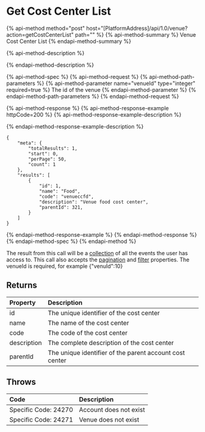# Get Cost Center List

{% api-method method="post" host="\[PlatformAddress\]/api/1.0/venue?action=getCostCenterList" path="" %}
{% api-method-summary %}
Venue Cost Center List
{% endapi-method-summary %}

{% api-method-description %}

{% endapi-method-description %}

{% api-method-spec %}
{% api-method-request %}
{% api-method-path-parameters %}
{% api-method-parameter name="venueId" type="integer" required=true %}
The id of the venue
{% endapi-method-parameter %}
{% endapi-method-path-parameters %}
{% endapi-method-request %}

{% api-method-response %}
{% api-method-response-example httpCode=200 %}
{% api-method-response-example-description %}

{% endapi-method-response-example-description %}

```text
{
    "meta": {
        "totalResults": 1,
        "start": 0,
        "perPage": 50,
        "count": 1
    },
    "results": [
        {
            "id": 1,
            "name": "Food",
            "code": "venueccfd",
            "description": "Venue food cost center",
            "parentId": 321,
        }
    ]
}
```
{% endapi-method-response-example %}
{% endapi-method-response %}
{% endapi-method-spec %}
{% endapi-method %}

The result from this call will be a [collection](../../getting-started/interpreting-the-response/collections.md) of all the events the user has access to. This call also accepts the [pagination](../../getting-started/interpreting-the-response/pagination.md) and [filter](../../getting-started/interpreting-the-response/filtering.md) properties. The venueId is required, for example {"venuId":10}

## Returns

| Property | Description |
| :--- | :--- |
| id | The unique identifier of the cost center |
| name | The name of the cost center |
| code | The code of the cost center |
| description | The complete description of the cost center |
| parentId | The unique identifier of the parent account cost center |

## Throws

| Code | Description |
| :--- | :--- |
| Specific Code: 24270 | Account does not exist |
| Specific Code: 24271 | Venue does not exist |

